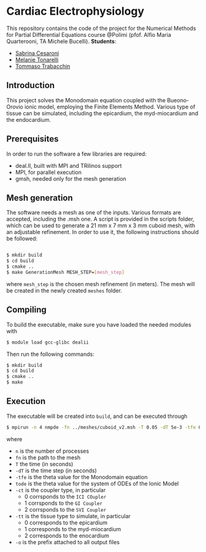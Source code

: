 # Cardiac Electrophysiology
This repository contains the code of the project for the Numerical Methods for Partial Differential Equations course @Polimi (pfof. Alfio Maria Quarterooni, TA Michele Bucelli).
**Students**:
- [Sabrina Cesaroni](https://github.com/SabrinaCesaroni)
- [Melanie Tonarelli](https://github.com/melanie-t27)
- [Tommaso Trabacchin](https://github.com/tommasotrabacchinpolimi) 

## Introduction
This project solves the Monodomain equation coupled with the Bueono-Orovio ionic model, employing the Finite Elements Method.
Various type of tissue can be simulated, including the epicardium, the myd-miocardium and the endocardium.

## Prerequisites
In order to run the software a few libraries are required:
- deal.II, built with MPI and TRilinos support
- MPI, for parallel execution
- gmsh, needed only for the mesh generation

## Mesh generation
The software needs a mesh as one of the inputs. Various formats are accepted, including the .msh one.
A script is provided in the scripts folder, which can be used to generate a 21 mm x 7 mm x 3 mm cuboid mesh, with an adjustable refinement.
In order to use it, the following instructions should be followed:
```bash

$ mkdir build
$ cd build
$ cmake ..
$ make GenerationMesh MESH_STEP=[mesh_step]
```
where `mesh_step` is the chosen mesh refinement (in meters).
The mesh will be created in the newly created `meshes` folder.
## Compiling
To build the executable, make sure you have loaded the needed modules with
```bash
$ module load gcc-glibc dealii
```
Then run the following commands:
```bash
$ mkdir build
$ cd build
$ cmake ..
$ make
```
## Execution
The executable will be created into `build`, and can be executed through
```bash
$ mpirun -n 4 nmpde -fn ../meshes/cuboid_v2.msh -T 0.05 -dT 5e-3 -tfe 0.5 -tode 0.5 -ct 0 -tt 0 -o test
```
where
- `n` is the number of processes
- `fn` is the path to the mesh
- `T` the time (in seconds) 
- `-dT` is the time step (in seconds)
- `-tfe` is the theta value for the Monodomain equation
- `tode` is the theta value for the system of ODEs of the Ionic Model
- `-ct` is the coupler type, in particular
   - 0 corrsponds to the `ICI COupler`
   - 1 corrsponds to the `GI Coupler`
   - 2 corrsponds to the `SVI Coupler`
- `-tt` is the tissue type to simulate, in particular
   - 0 corresponds to the epicardium
   - 1 corresponds to the myd-miocardium
   - 2 corresponds to the enocardium
- `-o` is the prefix attached to all output files
